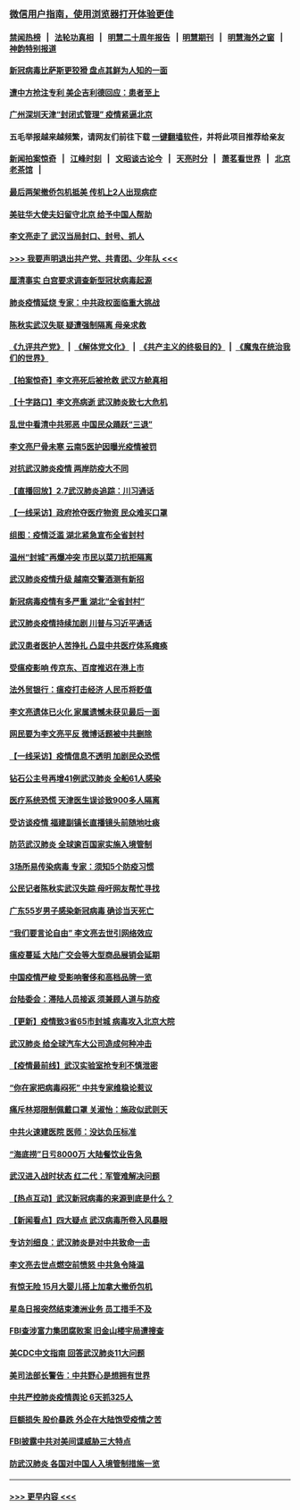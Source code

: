 ### [微信用户指南，使用浏览器打开体验更佳](https://github.com/gfw-breaker/banned-news1/blob/master/indexes/wechat-guide.md?t=0)
#### [禁闻热榜](热点新闻.md?t=0)  &nbsp;&nbsp;|&nbsp;&nbsp; [法轮功真相](https://github.com/gfw-breaker/truth/blob/master/README.md?t=0) &nbsp;&nbsp;|&nbsp;&nbsp; [明慧二十周年报告](https://github.com/gfw-breaker/mh-reports/blob/master/README.md?t=0) &nbsp;&nbsp;|&nbsp;&nbsp;[明慧期刊](https://github.com/gfw-breaker/mh-qikan) &nbsp;&nbsp;|&nbsp;&nbsp; [明慧海外之窗](https://github.com/gfw-breaker/mh-news/blob/master/README.md?t=0) &nbsp;&nbsp;|&nbsp;&nbsp; [神韵特别报道](https://github.com/gfw-breaker/mh-news/blob/master/shenyun.md?t=0)
#### [新冠病毒比萨斯更狡猾 盘点其鲜为人知的一面](../pages/nsc413/n11851114.md?t=02080311) 
#### [遭中方抢注专利 美企吉利德回应：患者至上](../pages/nsc413/n11852037.md?t=02080311) 
#### [广州深圳天津“封闭式管理” 疫情紧逼北京](../pages/nsc413/n11852246.md?t=02080311) 
#### 五毛举报越来越频繁，请网友们前往下载 [一键翻墙软件](https://github.com/gfw-breaker/ssr-accounts)，并将此项目推荐给亲友
#### [新闻拍案惊奇](https://github.com/gfw-breaker/banned-news1/blob/master/pages/link4.md) &nbsp;&nbsp;|&nbsp;&nbsp; [江峰时刻](https://github.com/gfw-breaker/banned-news1/blob/master/pages/link4.md) &nbsp;&nbsp;|&nbsp;&nbsp; [文昭谈古论今](https://github.com/gfw-breaker/banned-news1/blob/master/pages/link4.md) &nbsp;&nbsp;|&nbsp;&nbsp; [天亮时分](https://github.com/gfw-breaker/banned-news1/blob/master/pages/link4.md) &nbsp;&nbsp;|&nbsp;&nbsp; [萧茗看世界](https://github.com/gfw-breaker/banned-news1/blob/master/pages/link4.md) &nbsp;&nbsp;|&nbsp;&nbsp; [北京老茶馆](https://github.com/gfw-breaker/banned-news1/blob/master/pages/link4.md) &nbsp;&nbsp;|&nbsp;&nbsp; 
#### [最后两架撤侨包机抵美 传机上2人出现病症](../pages/nsc413/n11852173.md?t=02080311) 
#### [美驻华大使夫妇留守北京 给予中国人帮助](../pages/nsc413/n11852165.md?t=02080311) 
#### [李文亮走了 武汉当局封口、封号、抓人](../pages/nsc413/n11852108.md?t=02080311) 
#### [>>> 我要声明退出共产党、共青团、少年队 <<<](https://github.com/begood0513/goodnews/blob/master/quit/letter.md) 
#### [厘清事实 白宫要求调查新型冠状病毒起源](../pages/nsc413/n11852106.md?t=02080311) 
#### [肺炎疫情延烧 专家：中共政权面临重大挑战](../pages/nsc413/n11851884.md?t=02080311) 
#### [陈秋实武汉失联 疑遭强制隔离 母亲求救](../pages/nsc413/n11851944.md?t=02080311) 
#### [《九评共产党》](https://github.com/begood0513/9ping.md/blob/master/README.md) &nbsp;|&nbsp; [《解体党文化》](../../../../jtdwh.md/blob/master/README.md)  &nbsp;|&nbsp; [《共产主义的终极目的》](../../../../gczydzjmd.md/blob/master/README.md) &nbsp;|&nbsp; [《魔鬼在统治我们的世界》](../../../../mgztzwmdsj.md/blob/master/README.md) 
#### [【拍案惊奇】李文亮死后被抢救 武汉方舱真相](../pages/nsc413/n11851958.md?t=02080311) 
#### [【十字路口】李文亮病逝 武汉肺炎致七大危机](../pages/nsc413/n11850690.md?t=02080311) 
#### [乱世中看清中共邪恶 中国民众踊跃“三退”](../pages/nsc413/n11835515.md?t=02080311) 
#### [李文亮尸骨未寒 云南5医护因曝光疫情被罚](../pages/nsc413/n11851761.md?t=02080311) 
#### [对抗武汉肺炎疫情 两岸防疫大不同](../pages/nsc413/n11846318.md?t=02080311) 
#### [【直播回放】2.7武汉肺炎追踪：川习通话](../pages/nsc413/n11851802.md?t=02080311) 
#### [【一线采访】政府抢夺医疗物资 民众难买口罩](../pages/nsc413/n11851017.md?t=02080311) 
#### [组图：疫情泛滥 湖北紧急宣布全省封村](../pages/nsc413/n11851563.md?t=02080311) 
#### [温州“封城”再爆冲突 市民以菜刀抗拒隔离](../pages/nsc413/n11851538.md?t=02080311) 
#### [武汉肺炎疫情升级 越南交警酒测有新招](../pages/nsc413/n11851632.md?t=02080311) 
#### [新冠病毒疫情有多严重 湖北“全省封村”](../pages/nsc413/n11851296.md?t=02080311) 
#### [武汉肺炎疫情持续加剧 川普与习近平通话](../pages/nsc413/n11851613.md?t=02080311) 
#### [武汉患者医护人苦挣扎 凸显中共医疗体系瘫痪](../pages/nsc413/n11850083.md?t=02080311) 
#### [受瘟疫影响 传京东、百度推迟在港上市](../pages/nsc413/n11851409.md?t=02080311) 
#### [法外贸银行：瘟疫打击经济 人民币将贬值](../pages/nsc413/n11850538.md?t=02080311) 
#### [李文亮遗体已火化 家属遗憾未获见最后一面](../pages/nsc413/n11851128.md?t=02080311) 
#### [网民要为李文亮平反 微博话题被中共删除](../pages/nsc413/n11851177.md?t=02080311) 
#### [【一线采访】疫情信息不透明 加剧民众恐慌](../pages/nsc413/n11850699.md?t=02080311) 
#### [钻石公主号再增41例武汉肺炎 全船61人感染](../pages/nsc413/n11850401.md?t=02080311) 
#### [医疗系统恐慌 天津医生误诊致900多人隔离](../pages/nsc413/n11850609.md?t=02080311) 
#### [受访谈疫情 福建副镇长直播镜头前随地吐痰](../pages/nsc413/n11850758.md?t=02080311) 
#### [防范武汉肺炎 全球逾百国家实施入境管制](../pages/nsc413/n11850557.md?t=02080311) 
#### [3场所易传染病毒 专家：须知5个防疫习惯](../pages/nsc413/n11849662.md?t=02080311) 
#### [公民记者陈秋实武汉失踪 母吁网友帮忙寻找](../pages/nsc413/n11850638.md?t=02080311) 
#### [广东55岁男子感染新冠病毒 确诊当天死亡](../pages/nsc413/n11850590.md?t=02080311) 
#### [“我们要言论自由” 李文亮去世引网络效应](../pages/nsc413/n11850484.md?t=02080311) 
#### [瘟疫蔓延 大陆广交会等大型商品展销会延期](../pages/nsc413/n11850521.md?t=02080311) 
#### [中国疫情严峻 受影响奢侈和高档品牌一览](../pages/nsc413/n11850319.md?t=02080311) 
#### [台陆委会：滞陆人员接返 须兼顾人道与防疫](../pages/nsc413/n11850414.md?t=02080311) 
#### [【更新】疫情致3省65市封城 病毒攻入北京大院](../pages/nsc413/n11801312.md?t=02080311) 
#### [武汉肺炎 给全球汽车大公司造成何种冲击](../pages/nsc413/n11850056.md?t=02080311) 
#### [【疫情最前线】武汉实验室抢专利不慎泄密](../pages/nsc413/n11850310.md?t=02080311) 
#### [“你在家把病毒闷死” 中共专家维稳论惹议](../pages/nsc413/n11850048.md?t=02080311) 
#### [痛斥林郑限制佩戴口罩 关淑怡：施政似武则天](../pages/nsc413/n11849645.md?t=02080311) 
#### [中共火速建医院 医师：没达负压标准](../pages/nsc413/n11848938.md?t=02080311) 
#### [“海底捞”日亏8000万 大陆餐饮业告急](../pages/nsc413/n11850010.md?t=02080311) 
#### [武汉进入战时状态 红二代：军管难解决问题](../pages/nsc413/n11849976.md?t=02080311) 
#### [【热点互动】武汉新冠病毒的来源到底是什么？](../pages/nsc413/n11849749.md?t=02080311) 
#### [【新闻看点】四大疑点 武汉病毒所卷入风暴眼](../pages/nsc413/n11849608.md?t=02080311) 
#### [专访刘细良：武汉肺炎是对中共致命一击](../pages/nsc413/n11849934.md?t=02080311) 
#### [李文亮去世点燃空前愤怒 中共急令降温](../pages/nsc413/n11849864.md?t=02080311) 
#### [有惊无险 15月大婴儿搭上加拿大撤侨包机](../pages/nsc413/n11849698.md?t=02080311) 
#### [星岛日报突然结束澳洲业务 员工措手不及](../pages/nsc413/n11849722.md?t=02080311) 
#### [FBI查涉富力集团腐败案 旧金山楼宇局遭搜查](../pages/nsc413/n11848419.md?t=02080311) 
#### [美CDC中文指南 回答武汉肺炎11大问题](../pages/nsc413/n11849703.md?t=02080311) 
#### [美司法部长警告：中共野心是想拥有世界](../pages/nsc413/n11849769.md?t=02080311) 
#### [中共严控肺炎疫情舆论 6天抓325人](../pages/nsc413/n11849529.md?t=02080311) 
#### [巨额损失 股价暴跌 外企在大陆饱受疫情之苦](../pages/nsc413/n11849651.md?t=02080311) 
#### [FBI披露中共对美间谍威胁三大特点](../pages/nsc413/n11849700.md?t=02080311) 
#### [防武汉肺炎 各国对中国人入境管制措施一览](../pages/nsc413/n11838726.md?t=02080311) 

----
#### [ >>> 更早内容 <<< ](../indexes/nsc413-earlier.md)
